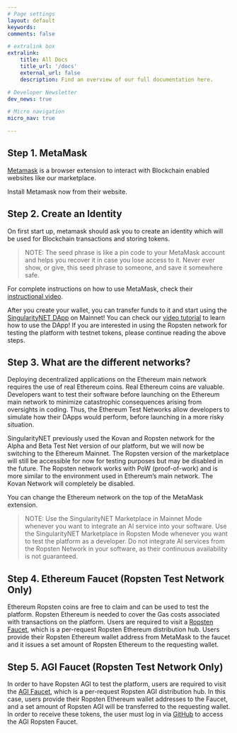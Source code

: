 ```yaml
---
# Page settings
layout: default
keywords:
comments: false

# extralink box
extralink:
    title: All Docs
    title_url: '/docs'
    external_url: false
    description: Find an overview of our full documentation here.

# Developer Newsletter
dev_news: true

# Micro navigation
micro_nav: true

---
```


## Step 1. MetaMask

[Metamask](https://metamask.io/) is a browser extension to interact with Blockchain enabled websites like our marketplace.

Install Metamask now from their website.

## Step 2. Create an Identity

On first start up, metamask should ask you to create an identity which will be used for Blockchain transactions and storing tokens.

>NOTE: The seed phrase is like a pin code to your MetaMask account and helps you recover it in case you lose access to it. Never ever show, or give, this seed phrase to someone, and save it somewhere safe.

For complete instructions on how to use MetaMask, check their [instructional video](https://www.youtube.com/watch?time_continue=6&v=ZIGUC9JAAw8).

After you create your wallet, you can transfer funds to it and start using the [SingularityNET DApp](https://beta.singularitynet.io/) on Mainnet! You can check our [video tutorial](https://www.youtube.com/watch?v=j_9yLRQ1bE4) to learn how to use the DApp!
If you are interested in using the Ropsten network for testing the platform with testnet tokens, please continue reading the above steps.


## Step 3. What are the different networks?

Deploying decentralized applications on the Ethereum main network requires the use of real Ethereum coins. Real Ethereum coins are valuable. Developers want to test their software before launching on the Ethereum main network to minimize catastrophic consequences arising from oversights in coding. Thus, the Ethereum Test Networks allow developers to simulate how their DApps would perform, before launching in a more risky situation.

SingularityNET previously used the Kovan and Ropsten network for the Alpha and Beta Test Net version of our platform, but we will now be switching to the Ethereum Mainnet. The Ropsten version of the marketplace will still be accessible for now for testing purposes but may be disabled in the future. The Ropsten network works with PoW (proof-of-work) and is more similar to the environment used in Ethereum’s main network. The Kovan Network will completely be disabled.

You can change the Ethereum network on the top of the MetaMask extension.

>NOTE: Use the SingularityNET Marketplace in Mainnet Mode whenever you want to integrate an AI service into your software. Use the SingularityNET Marketplace in Ropsten Mode whenever you want to test the platform as a developer. Do not integrate AI services from the Ropsten Network in your software, as their continuous availability is not guaranteed.

## Step 4. Ethereum Faucet (Ropsten Test Network Only)

Ethereum Ropsten coins are free to claim and can be used to test the platform. Ropsten Ethereum is needed to cover the Gas costs associated with transactions on the platform. Users are required to visit a [Ropsten Faucet](https://faucet.metamask.io/), which is a per-request Ropsten Ethereum distribution hub. Users provide their Ropsten Ethereum wallet address from MetaMask to the faucet and it issues a set amount of Ropsten Ethereum to the requesting wallet.

## Step 5. AGI Faucet (Ropsten Test Network Only)

In order to have Ropsten AGI to test the platform, users are required to visit the [AGI Faucet](https://faucet.singularitynet.io/), which is a per-request Ropsten AGI distribution hub. In this case, users provide their Ropsten Ethereum wallet addresses to the Faucet, and a set amount of Ropsten AGI will be transferred to the requesting wallet. In order to receive these tokens, the user must log in via [GitHub](https://github.com/) to access the AGI Ropsten Faucet.
